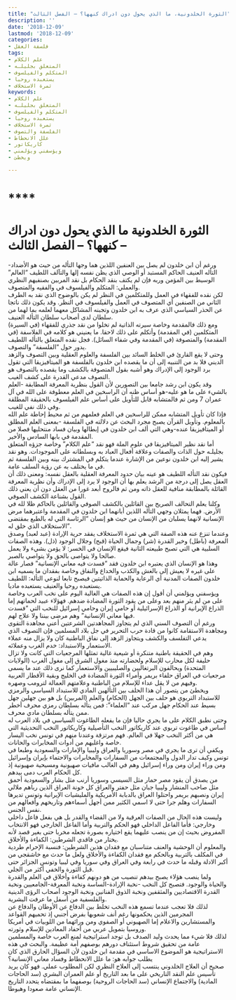 ```yaml
---
title: "الثورة الخلدونية، ما الذي يحول دون ادراك كنهها؟ – الفصل الثالث"
description: ''
date: '2018-12-09'
lastmod: '2018-12-09'
categories:
- فلسفة العقل
tags:
- علم الكلام
- المتعلق بجليلـه
- المتكلم والفيلسوف
- يستعبده روحيا
- ثمرة الاستخلاف
keywords:
- علم الكلام
- المتعلق بجليلـه
- المتكلم والفيلسوف
- يستعبده روحيا
- ثمرة الاستخلاف
- الفلسفة والتصوف
- علل الانحطاط
- كاريكاتور
- ويؤسفني ويؤلمني
- ويخطئ

---
```

# ****

# **الثورة الخلدونية ما الذي يحول دون ادراك كنهها؟ – الفصل الثالث –**

ورغم أن ابن خلدون لم يصل بين العنفين اللذين هما وجها التأله من حيث هو الأضداد-التأله العنيف الحاكم المستبد أو الوصي الذي يظن نفسه إلها والتآلف اللطيف “العالم” الوسيط بين المؤمن وربه فإن لم يكتف بنقد الحكام بل نقد المربين بصنفيهم النظري والعملي: المتكلم والفيلسوف في والفقيه والمتصوف.  
لكن نقده للفقهاء في العمل وللمتكلمين في النظر لم يكن بالوضوح الذي نقد به الطرف الثاني من الصنفين أي المتصوف في العمل والفيلسوف في النظر. وقد يكون ذلك ناتجا عن الحذر السياسي الذي عرف به ابن خلدون وتجبنه المشاكل معهما لعلمه بما لهما من سلطان لدى أصحاب سلطان التأله العنيف.  
ومع ذلك فالمقدمة وخاصة سيرته الذاتية لم تخلوا من نقد جذري للفقهاء (في السيرة) المتكلمين (في المقدمة) وأتكلم على ذلك لاحقا. ما يعنيني هو كلامه في الفلاسفة (في المقدمة) والمتصوفة (في المقدمة وفي شفاء السائل). فجل نقده المتعلق بالتأله اللطيف يدور حول “الفلسفة” والتصوف.  
وحتى لا يقع القارئ في الخلط السائد بين الفلسفة والعلوم العقلية وبين التصوف والزهد الديني فلا بد من التنبيه إلى أن ما يقصده ابن خلدون بالفلسفة هو الميتافيزيقا التي تقول برد الوجود إلى الإدراك وهو أشبه بقول المتصوفة بالكشف وما يقصده بالتصوف هو التصوف مدعي القدرة على كشف الغيب.  
وقد يكون ابن رشد جامعا بين التصورين لأن القول بنظرية المعرفة المطابقة -العلم بالشيء على ما هو عليه-هو أساس ظنه أن الراسخين في العلم معطوفة على الله في آل عمران 7 ومن ثم فالمتشابه قابل للتأويل على أساس علم الفيلسوف بالحقيقة المطلقة وفي ذلك نفي للغيب.  
فإذا كان تأويل المتشابه ممكن للراسخين في العلم فعلمهم من ثم محيط إحاطة علم الله بالمعلوم. وتأويل القرآن يصبح مجرد البحث عن دلالته في الفلسفة -بمعنى العلم المطلق أو الميتافيزيقا عنده-وهي التي ألف ابن خلدون في إبطالها وبيان فساد منتحليها فصلا من المقدمة في بابها السادس والأخير.  
أما نقد نظير الميتافيزيقا في علوم الملة فهو نقد “علم الكلام” وخاصة جزؤه المتعلق بجليلـه حول الذات والصفات وعلاقة أفعال العباد به وبسلطانه على الموجودات. وهو نقد يشير إليه ابن خلدون نوعين من الإشارة عندما يتكلم في المشترك بينه وبين الفلسفة ثم في ما يختلف به عن رؤية السلف عامة.  
فيكون نقد التأله اللطيف هو عينه بيان حدود المعرفة العقلية بالعقل نفسه: ومعنى ذلك أن العقل يصل إلى درجة من الرشد يعلم بها أن الوجود لا يرد إلى الإدراك وأن نظرية المعرفة القائلة بالمطابقة منافية للعقل ذاته ومن ثم فالروح أبعد غورا من العقل دون أن يعني ذلك القول بشناعة الكشف الصوفي.  
وكلنا يعلم التحالف الصريح بين القائلين بالكشف الصوفي والقائلين بالحاكم ظلا لله في الأرض. فهما يمثلان وجهي التأله اللذين أبانهما ابن خلدون في المقدمة واعتبرهما مرض الإنسانية لانهما يسلبان من الإنسان من حيث هو إنسان “الرئاسة التي له بالطبع بمقتضى الاستخلاف الذي خلق له”.  
وعندما تنزع عنه هذه الصفة التي هي ثمرة الاستخلاف يفقد حرية الإرادة (عبد لعبد) وصدق المعرفة (باطل) وخير القدرة (شر) وجمال الحياة (قبح) وجلال الوجود (ذل). وهذه الصفات السلبية هي التي تصبح طبيعته الثانية فيقع الإنسان في الخسر: لا يؤمن بشيء ولا يعمل صالحا ولا يتواصى بالحق ولا يتواصي بالصبر.  
وهذا هو الإنسان الذي يعتبره ابن خلدون فقد “فسدت فيه معاني الإنسانية” فصار عالة على غيره لا يعيش إلى بالغش والكذب والخداع والنفاق وخاصة بفقدان ما يسميه ابن خلدون الصفات المدنية أي الرعاية والحماية الذاتيتين فيصبح تابعا لنوعي التأله: اللطيف يستعبده روحيا والعنيف يستعبده ماديا.  
ويؤسفني ويؤلمني أن أقول إن هذه الصفات هي الغالبة اليوم على نخب العرب وخاصة على من لم يثر منهم بعد وعلى من يقود الثورة المضادة ضدهم. فهؤلاء عبيد لحماتهم إما الذراع الإيرانية أو الذراع الإسرائيلية أو حامي إيران وحامي إسرائيل للنخب التي “فسدت فيها معاني الإنسانية” وهم مرضى بيننا ولا علاج لهم.  
ورغم أن التصوف السني الذي لم يتجاوز المجاهدتين الشرعتين أعني مجاهدة التقوى ومجاهدة الاستقامة كانوا من قادة حرب التحرير في جل بلاد المسلمين فإن التصوف الذي يدعي التفلسف والكشف ويتجاوز الزهد إلى نفاق الباطنية كان ولا يزال منه عملاء الاستعمار والاستبداد: خدم الغرب وعملائه.  
وهم في الحقيقة باطنية متنكرة أو شيعية غالية تمثلها المرجعيات التي كانت ولا تزال حليفة لكل محارب للإسلام ولحضارته منذ مغول الشرق إلى مغول الغرب (الولايات المتحدة) ويحالفون البرتغاليين والصليبيين والاستعمار كما نرى ذلك عند ما يسمى مرجعيات في العراق حلفاء بريمر وأمراء الثورة المضادة في الخليج وبقية الأقطار العربية وفيهم من لا يقل عداء للإسلام من الباطنية وعلامتهم العمالة لترومب وصهره.  
ويخطئ من يتصور أن هذا الحلف بين التألهين المادي للاستبداد السياسي والرمزي للاستبداد التربوي هو حلف بين الجهل (الحكام) والعلم (المربين) بل هو بين جهلين جهل بسيط عند الحكام جهل مركب عند “العلماء”: فمن يتأله بسلطان رمزي محرف أخطر ممن يتأله بسلطان مادي محرف.  
وحتى نطبق الكلام على ما يجري حاليا فإن ما يفعله الطاغوت السياسي في بلاد العرب له أساس في طاغوت تربوي عند كاريكاتور النخب التأصيلية وكاريكاتور النخب التحديثية التي هي من أكثر النخب جهلا في العالم. فهم مرتزقة وعندنا منهم في تونس نخب اليسار خاصة واغلبهم من أدوات المخابرات والحانات.  
ويكفي أن ترى ما يجري في مصر وسوريا والعراق وليبيا والإمارات والسعودية وطبعا في تونس وكيف تدار الدول والمجتمعات من السفارات والمخابرات والاحتماء بإيران وإسرائيل ومن وراء إيران ومن وراء إسرائيل وهم في الغالب مافيات صهيونية ومسيحية صهيونية إذ كل الحكام العرب دمى بيدهم.  
من يصدق أن يقود مصر حمار مثل السيسي وسوريا أرنب مثل بشار والسعودية أحمق مثل صاحب المنشار وليبيا جبان مثل حفتر والعراق كل خونة العراق الذين رباهم ملالي إيران ونصبهم بريمر واحتلوا العراق بالدبابة الأمريكية والمليشيات الإيرانية وتونس تديرها السفارات وهلم جرا حتى لا اسمي الكثير ممن أجهل أسماءهم وتاريخهم وأفعالهم من نفس الجنس.  
وليست هذه الحال من الصفات العرقية ولا من القضاء والقدر بل هي بفعل فاعل داخلي وخارجي: فأما الفاعل الداخلي فهو الحكم والتربية وأما الفاعل الخارجي فهو الانتخاب المفروض بحيث إن من ينصب عليهما يقع اختياره بصورة تجعله مخربا حتى بغير قصد لأنه يختار من فاقدي الشرطين: الكفاءة والأخلاق.  
والمعلوم أن الوحشية والعنف متناسبان مع فقدان هذين الشرطين: فنسبة الإحرام طردية في المكلف بالتربية وبالحكم مع فقدان الكفاءة والأخلاق ولعل ما حدث مع خاشقجي من أكبر الادلة وقبله ما حدث في رابعة وفي العراق وفي سوريا وفي ليبيا وتونس الجزائر حتى قبل الثورة والخفي أكثر من الجلي.  
ولما ينصب هؤلاء يصبح بيدهم تنصيب من هو دونهم كفاءة وأخلاق في العلم والقدرة والحياة والوجود. فتصبح كل النخب -نخبة الإرادة-الساسة ونخبة المعرفة-الجامعيين ونخبة القدرة الاقتصاديين والمثقفين ونخبة الذوق الفنانين ونخبة الوجود أصحاب الرؤى الدينية والفلسفية من أسفل ما عرفت البشرية.  
لذلك فلا تعجب عندما تسمع هذه النخب تخلط بين الدفاع عن الأوطان والدفاع عن المجرمين الذين يحكمونها رغم أنف شعوبها بفرض أجنبي إذ تحميهم القواعد والمستشارين والاعلام إما الصهيوني أو الصفوي ومن ورائهما من اللوبيات في أمريكا وروسيا بتمويل عربي من أحفاد المعادين للإسلام وثورته.  
لذلك فلا شيء مما يحدث وليد الصدف بل توجد استراتيجية لمنع العرب خاصة والمسلمين عامة من تحقيق شروط استئناف دورهم بوصفهم أمة عظيمة. والبحث في هذه الاستراتيجية هو الموضوع الاساسي في مقدمة ابن خلدون لأن السؤال الحارق الذي كان يطلب جوابه هو: ما علل الانحطاط وفساد معاني الإنسانية؟  
صحيح أن العلاج الخلدوني ينتسب إلى العلاج النظري لكن المطلوب عملي. فهو كان يريد تأسيس علم النقد التاريخي على ما بعد التاريخ أو علم العمران البشري (سد الحاجات المادية) والاجتماع الإنساني (سد الحاجات الروحية) بوصفهما ما بمقتضاه يتحدد التاريخ الإنساني عامة صعودا وهبوطا.

###